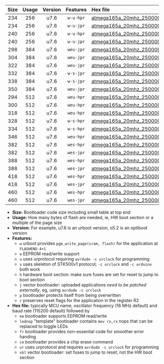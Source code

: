 |Size|Usage|Version|Features|Hex file|
|:-:|:-:|:-:|:-:|:--|
|234|256|u7.6|`w-u-hpr`|[atmega165a_20mhz_250000bps_ur.hex](https://raw.githubusercontent.com/stefanrueger/urboot/main/bootloaders/atmega165a/fcpu_20mhz/250000_bps/atmega165a_20mhz_250000bps_ur.hex)|
|234|256|u7.6|`w-u-jpr`|[atmega165a_20mhz_250000bps_ur_vbl.hex](https://raw.githubusercontent.com/stefanrueger/urboot/main/bootloaders/atmega165a/fcpu_20mhz/250000_bps/atmega165a_20mhz_250000bps_ur_vbl.hex)|
|240|256|u7.6|`w-u-hpr`|[atmega165a_20mhz_250000bps_lednop_ur.hex](https://raw.githubusercontent.com/stefanrueger/urboot/main/bootloaders/atmega165a/fcpu_20mhz/250000_bps/atmega165a_20mhz_250000bps_lednop_ur.hex)|
|240|256|u7.6|`w-u-jpr`|[atmega165a_20mhz_250000bps_lednop_ur_vbl.hex](https://raw.githubusercontent.com/stefanrueger/urboot/main/bootloaders/atmega165a/fcpu_20mhz/250000_bps/atmega165a_20mhz_250000bps_lednop_ur_vbl.hex)|
|298|384|u7.6|`weu-jpr`|[atmega165a_20mhz_250000bps_ee_ur_vbl.hex](https://raw.githubusercontent.com/stefanrueger/urboot/main/bootloaders/atmega165a/fcpu_20mhz/250000_bps/atmega165a_20mhz_250000bps_ee_ur_vbl.hex)|
|304|384|u7.6|`weu-jpr`|[atmega165a_20mhz_250000bps_ee_lednop_ur_vbl.hex](https://raw.githubusercontent.com/stefanrueger/urboot/main/bootloaders/atmega165a/fcpu_20mhz/250000_bps/atmega165a_20mhz_250000bps_ee_lednop_ur_vbl.hex)|
|322|384|u7.6|`weu-jpr`|[atmega165a_20mhz_250000bps_ee_lednop_fr_ur_vbl.hex](https://raw.githubusercontent.com/stefanrueger/urboot/main/bootloaders/atmega165a/fcpu_20mhz/250000_bps/atmega165a_20mhz_250000bps_ee_lednop_fr_ur_vbl.hex)|
|332|384|u7.6|`w-s-jpr`|[atmega165a_20mhz_250000bps_vbl.hex](https://raw.githubusercontent.com/stefanrueger/urboot/main/bootloaders/atmega165a/fcpu_20mhz/250000_bps/atmega165a_20mhz_250000bps_vbl.hex)|
|338|384|u7.6|`w-s-jpr`|[atmega165a_20mhz_250000bps_lednop_vbl.hex](https://raw.githubusercontent.com/stefanrueger/urboot/main/bootloaders/atmega165a/fcpu_20mhz/250000_bps/atmega165a_20mhz_250000bps_lednop_vbl.hex)|
|350|384|u7.6|`weu-jpr`|[atmega165a_20mhz_250000bps_ee_lednop_fr_ce_ur_vbl.hex](https://raw.githubusercontent.com/stefanrueger/urboot/main/bootloaders/atmega165a/fcpu_20mhz/250000_bps/atmega165a_20mhz_250000bps_ee_lednop_fr_ce_ur_vbl.hex)|
|294|512|u7.6|`weu-hpr`|[atmega165a_20mhz_250000bps_ee_ur.hex](https://raw.githubusercontent.com/stefanrueger/urboot/main/bootloaders/atmega165a/fcpu_20mhz/250000_bps/atmega165a_20mhz_250000bps_ee_ur.hex)|
|300|512|u7.6|`weu-hpr`|[atmega165a_20mhz_250000bps_ee_lednop_ur.hex](https://raw.githubusercontent.com/stefanrueger/urboot/main/bootloaders/atmega165a/fcpu_20mhz/250000_bps/atmega165a_20mhz_250000bps_ee_lednop_ur.hex)|
|318|512|u7.6|`weu-hpr`|[atmega165a_20mhz_250000bps_ee_lednop_fr_ur.hex](https://raw.githubusercontent.com/stefanrueger/urboot/main/bootloaders/atmega165a/fcpu_20mhz/250000_bps/atmega165a_20mhz_250000bps_ee_lednop_fr_ur.hex)|
|328|512|u7.6|`w-s-hpr`|[atmega165a_20mhz_250000bps.hex](https://raw.githubusercontent.com/stefanrueger/urboot/main/bootloaders/atmega165a/fcpu_20mhz/250000_bps/atmega165a_20mhz_250000bps.hex)|
|334|512|u7.6|`w-s-hpr`|[atmega165a_20mhz_250000bps_lednop.hex](https://raw.githubusercontent.com/stefanrueger/urboot/main/bootloaders/atmega165a/fcpu_20mhz/250000_bps/atmega165a_20mhz_250000bps_lednop.hex)|
|346|512|u7.6|`weu-hpr`|[atmega165a_20mhz_250000bps_ee_lednop_fr_ce_ur.hex](https://raw.githubusercontent.com/stefanrueger/urboot/main/bootloaders/atmega165a/fcpu_20mhz/250000_bps/atmega165a_20mhz_250000bps_ee_lednop_fr_ce_ur.hex)|
|382|512|u7.6|`wes-hpr`|[atmega165a_20mhz_250000bps_ee.hex](https://raw.githubusercontent.com/stefanrueger/urboot/main/bootloaders/atmega165a/fcpu_20mhz/250000_bps/atmega165a_20mhz_250000bps_ee.hex)|
|382|512|u7.6|`wes-jpr`|[atmega165a_20mhz_250000bps_ee_vbl.hex](https://raw.githubusercontent.com/stefanrueger/urboot/main/bootloaders/atmega165a/fcpu_20mhz/250000_bps/atmega165a_20mhz_250000bps_ee_vbl.hex)|
|388|512|u7.6|`wes-hpr`|[atmega165a_20mhz_250000bps_ee_lednop.hex](https://raw.githubusercontent.com/stefanrueger/urboot/main/bootloaders/atmega165a/fcpu_20mhz/250000_bps/atmega165a_20mhz_250000bps_ee_lednop.hex)|
|388|512|u7.6|`wes-jpr`|[atmega165a_20mhz_250000bps_ee_lednop_vbl.hex](https://raw.githubusercontent.com/stefanrueger/urboot/main/bootloaders/atmega165a/fcpu_20mhz/250000_bps/atmega165a_20mhz_250000bps_ee_lednop_vbl.hex)|
|418|512|u7.6|`wes-hpr`|[atmega165a_20mhz_250000bps_ee_lednop_fr.hex](https://raw.githubusercontent.com/stefanrueger/urboot/main/bootloaders/atmega165a/fcpu_20mhz/250000_bps/atmega165a_20mhz_250000bps_ee_lednop_fr.hex)|
|418|512|u7.6|`wes-jpr`|[atmega165a_20mhz_250000bps_ee_lednop_fr_vbl.hex](https://raw.githubusercontent.com/stefanrueger/urboot/main/bootloaders/atmega165a/fcpu_20mhz/250000_bps/atmega165a_20mhz_250000bps_ee_lednop_fr_vbl.hex)|
|460|512|u7.6|`wes-hpr`|[atmega165a_20mhz_250000bps_ee_lednop_fr_ce.hex](https://raw.githubusercontent.com/stefanrueger/urboot/main/bootloaders/atmega165a/fcpu_20mhz/250000_bps/atmega165a_20mhz_250000bps_ee_lednop_fr_ce.hex)|
|460|512|u7.6|`wes-jpr`|[atmega165a_20mhz_250000bps_ee_lednop_fr_ce_vbl.hex](https://raw.githubusercontent.com/stefanrueger/urboot/main/bootloaders/atmega165a/fcpu_20mhz/250000_bps/atmega165a_20mhz_250000bps_ee_lednop_fr_ce_vbl.hex)|

- **Size:** Bootloader code size including small table at top end
- **Usage:** How many bytes of flash are needed, ie, HW boot section or a multiple of the page size
- **Version:** For example, u7.6 is an urboot version, o5.2 is an optiboot version
- **Features:**
  + `w` urboot provides `pgm_write_page(sram, flash)` for the application at `FLASHEND-4+1`
  + `e` EEPROM read/write support
  + `u` uses urprotocol requiring `avrdude -c urclock` for programming
  + `s` uses skeleton of STK500v1 protocol; `-c urclock` and `-c arduino` both work
  + `h` hardware boot section: make sure fuses are set for reset to jump to boot section
  + `j` vector bootloader: uploaded applications *need to be patched externally*, eg, using `avrdude -c urclock`
  + `p` bootloader protects itself from being overwritten
  + `r` preserves reset flags for the application in the register R2
- **Hex file:** typically MCU name, oscillator frequency (16 MHz default) and baud rate (115200 default) followed by
  + `ee` bootloader supports EEPROM read/write
  + `lednop` "template" bootloader contains `mov rx,rx` nops that can be replaced to toggle LEDs
  + `fr` bootloader provides non-essential code for smoother error handing
  + `ce` bootloader provides a chip erase command
  + `ur` uses urprotocol and requires `avrdude -c urclock` for programming
  + `vbl` vector bootloader: set fuses to jump to reset, not the HW boot section
